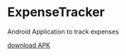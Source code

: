 # ExpenseTracker
Android Application to track expenses

[download APK](https://github.com/InfiniteChaos248/ExpenseTracker/raw/master/apk/app-debug.apk)
